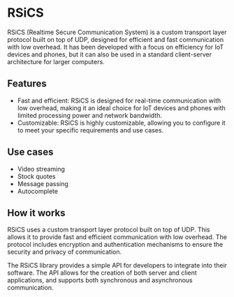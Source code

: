 # RSiCS

RSiCS (Realtime Secure Communication System) is a custom transport layer protocol built on top of UDP, designed for efficient and fast communication with low overhead. It has been developed with a focus on efficiency for IoT devices and phones, but it can also be used in a standard client-server architecture for larger computers.

## Features

- Fast and efficient: RSiCS is designed for real-time communication with low overhead, making it an ideal choice for IoT devices and phones with limited processing power and network bandwidth.
- Customizable: RSiCS is highly customizable, allowing you to configure it to meet your specific requirements and use cases.

## Use cases 
- Video streaming
- Stock quotes 
- Message passing 
- Autocomplete

## How it works

RSiCS uses a custom transport layer protocol built on top of UDP. This allows it to provide fast and efficient communication with low overhead. The protocol includes encryption and authentication mechanisms to ensure the security and privacy of communication.

The RSiCS library provides a simple API for developers to integrate into their software. The API allows for the creation of both server and client applications, and supports both synchronous and asynchronous communication.
